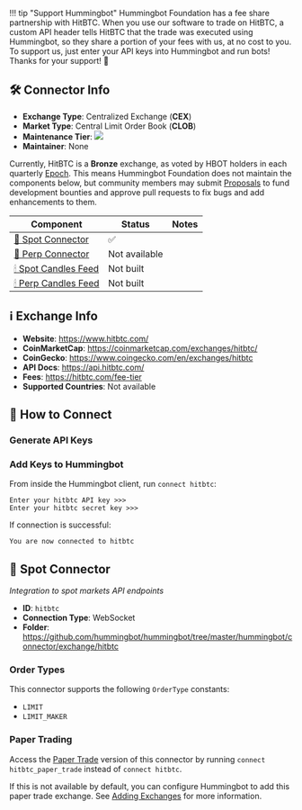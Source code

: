 !!! tip "Support Hummingbot"
    Hummingbot Foundation has a fee share partnership with HitBTC. When you use our software to trade on HitBTC, a custom API header tells HitBTC that the trade was executed using Hummingbot, so they share a portion of your fees with us, at no cost to you. To support us, just enter your API keys into Hummingbot and run bots! Thanks for your support! 🙏

## 🛠 Connector Info

- **Exchange Type**: Centralized Exchange (**CEX**)
- **Market Type**: Central Limit Order Book (**CLOB**)
- **Maintenance Tier**: ![](https://img.shields.io/static/v1?label=Hummingbot&message=BRONZE&color=green)
- **Maintainer**: None

Currently, HitBTC is a **Bronze** exchange, as voted by HBOT holders in each quarterly [Epoch](/governance/epochs). This means Hummingbot Foundation does not maintain the components below, but community members may submit [Proposals](/governance/proposals) to fund development bounties and approve pull requests to fix bugs and add enhancements to them.

| Component | Status | Notes | 
| --------- | ------ | ----- |
| [🔀 Spot Connector](#spot-connector) | ✅ |
| [🔀 Perp Connector](#perp-connector) | Not available |
| [🕯 Spot Candles Feed](#spot-candles-feed) | Not built  | 
| [🕯 Perp Candles Feed](#perp-candles-feed) | Not built  | 

## ℹ️ Exchange Info

- **Website**: <https://www.hitbtc.com/>
- **CoinMarketCap**: <https://coinmarketcap.com/exchanges/hitbtc/>
- **CoinGecko**: <https://www.coingecko.com/en/exchanges/hitbtc>
- **API Docs**: <https://api.hitbtc.com/>
- **Fees**: <https://hitbtc.com/fee-tier>
- **Supported Countries**: Not available

## 🔑 How to Connect

### Generate API Keys



### Add Keys to Hummingbot

From inside the Hummingbot client, run `connect hitbtc`:

```
Enter your hitbtc API key >>>
Enter your hitbtc secret key >>>
```

If connection is successful:

```
You are now connected to hitbtc
```


## 🔀 Spot Connector
*Integration to spot markets API endpoints*

- **ID**: `hitbtc`
- **Connection Type**: WebSocket
- **Folder**: https://github.com/hummingbot/hummingbot/tree/master/hummingbot/connector/exchange/hitbtc

### Order Types

This connector supports the following `OrderType` constants:

- `LIMIT`
- `LIMIT_MAKER`


### Paper Trading

Access the [Paper Trade](/global-configs/paper-trade/) version of this connector by running `connect hitbtc_paper_trade` instead of `connect hitbtc`.

If this is not available by default, you can configure Hummingbot to add this paper trade exchange. See [Adding Exchanges](/global-configs/paper-trade/#adding-exchanges) for more information.


